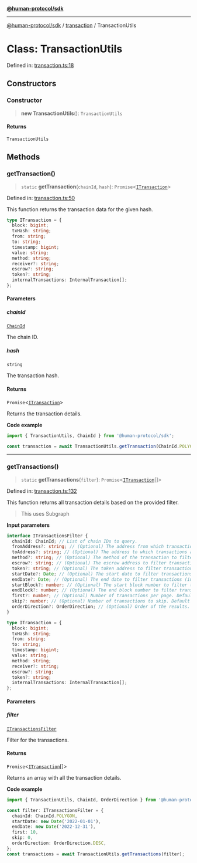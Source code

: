 [**@human-protocol/sdk**](../../README.md)

***

[@human-protocol/sdk](../../modules.md) / [transaction](../README.md) / TransactionUtils

# Class: TransactionUtils

Defined in: [transaction.ts:18](https://github.com/humanprotocol/human-protocol/blob/9da418b6962e251427442717195921599d2815f2/packages/sdk/typescript/human-protocol-sdk/src/transaction.ts#L18)

## Constructors

### Constructor

> **new TransactionUtils**(): `TransactionUtils`

#### Returns

`TransactionUtils`

## Methods

### getTransaction()

> `static` **getTransaction**(`chainId`, `hash`): `Promise`\<[`ITransaction`](../../interfaces/interfaces/ITransaction.md)\>

Defined in: [transaction.ts:50](https://github.com/humanprotocol/human-protocol/blob/9da418b6962e251427442717195921599d2815f2/packages/sdk/typescript/human-protocol-sdk/src/transaction.ts#L50)

This function returns the transaction data for the given hash.

```ts
type ITransaction = {
  block: bigint;
  txHash: string;
  from: string;
  to: string;
  timestamp: bigint;
  value: string;
  method: string;
  receiver?: string;
  escrow?: string;
  token?: string;
  internalTransactions: InternalTransaction[];
};
```

#### Parameters

##### chainId

[`ChainId`](../../enums/enumerations/ChainId.md)

The chain ID.

##### hash

`string`

The transaction hash.

#### Returns

`Promise`\<[`ITransaction`](../../interfaces/interfaces/ITransaction.md)\>

Returns the transaction details.

**Code example**

```ts
import { TransactionUtils, ChainId } from '@human-protocol/sdk';

const transaction = await TransactionUtils.getTransaction(ChainId.POLYGON, '0x62dD51230A30401C455c8398d06F85e4EaB6309f');
```

***

### getTransactions()

> `static` **getTransactions**(`filter`): `Promise`\<[`ITransaction`](../../interfaces/interfaces/ITransaction.md)[]\>

Defined in: [transaction.ts:132](https://github.com/humanprotocol/human-protocol/blob/9da418b6962e251427442717195921599d2815f2/packages/sdk/typescript/human-protocol-sdk/src/transaction.ts#L132)

This function returns all transaction details based on the provided filter.

> This uses Subgraph

**Input parameters**

```ts
interface ITransactionsFilter {
  chainId: ChainId; // List of chain IDs to query.
  fromAddress?: string; // (Optional) The address from which transactions are sent.
  toAddress?: string; // (Optional) The address to which transactions are sent.
  method?: string; // (Optional) The method of the transaction to filter by.
  escrow?: string; // (Optional) The escrow address to filter transactions.
  token?: string; // (Optional) The token address to filter transactions.
  startDate?: Date; // (Optional) The start date to filter transactions (inclusive).
  endDate?: Date; // (Optional) The end date to filter transactions (inclusive).
  startBlock?: number; // (Optional) The start block number to filter transactions (inclusive).
  endBlock?: number; // (Optional) The end block number to filter transactions (inclusive).
  first?: number; // (Optional) Number of transactions per page. Default is 10.
  skip?: number; // (Optional) Number of transactions to skip. Default is 0.
  orderDirection?: OrderDirection; // (Optional) Order of the results. Default is DESC.
}
```

```ts
type ITransaction = {
  block: bigint;
  txHash: string;
  from: string;
  to: string;
  timestamp: bigint;
  value: string;
  method: string;
  receiver?: string;
  escrow?: string;
  token?: string;
  internalTransactions: InternalTransaction[];
};
```

#### Parameters

##### filter

[`ITransactionsFilter`](../../interfaces/interfaces/ITransactionsFilter.md)

Filter for the transactions.

#### Returns

`Promise`\<[`ITransaction`](../../interfaces/interfaces/ITransaction.md)[]\>

Returns an array with all the transaction details.

**Code example**

```ts
import { TransactionUtils, ChainId, OrderDirection } from '@human-protocol/sdk';

const filter: ITransactionsFilter = {
  chainId: ChainId.POLYGON,
  startDate: new Date('2022-01-01'),
  endDate: new Date('2022-12-31'),
  first: 10,
  skip: 0,
  orderDirection: OrderDirection.DESC,
};
const transactions = await TransactionUtils.getTransactions(filter);
```
